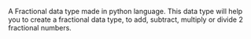 A Fractional data type made in python language.
This data type will help you to create a fractional data type, to add, subtract, multiply or divide 2 fractional numbers.
